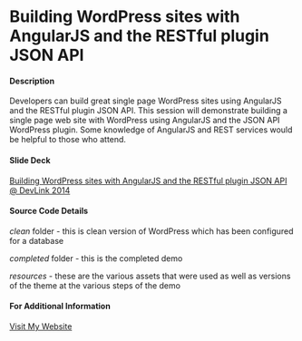 Building WordPress sites with AngularJS and the RESTful plugin JSON API
===========================

#### Description

Developers can build great single page WordPress sites using AngularJS and the RESTful plugin JSON API. This session will demonstrate building a single page web site with WordPress using AngularJS and the JSON API WordPress plugin. Some knowledge of AngularJS and REST services would be helpful to those who attend.

#### Slide Deck

[Building WordPress sites with AngularJS and the RESTful plugin JSON API @ DevLink 2014](https://www.slideshare.net/EricGreene2/wordpress-38485021)

#### Source Code Details

*clean* folder - this is clean version of WordPress which has been configured for a database

*completed* folder - this is the completed demo

*resources* - these are the various assets that were used as well as versions of the theme at the various steps of the demo

#### For Additional Information

[Visit My Website](http://www.ericwgreene.com)
